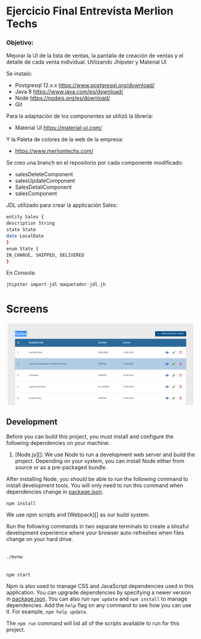 # Ejercicio Final Entrevista Merlion Techs

### Objetivo:

Mejorar la UI de la lista de ventas, la pantalla de creación de ventas y el
detalle de cada venta individual. Utilizando Jhipster y Material UI

Se instaló:

- Postgresql 12.x.x https://www.postgresql.org/download/
- Java 8 https://www.java.com/es/download/
- Node https://nodejs.org/es/download/
- Git

Para la adaptación de los componentes se utilizó la librería:

- Material UI https://material-ui.com/

Y la Paleta de colores de la web de la empresa:

- https://www.merliontechs.com/

Se creo una branch en el repositorio por cada componente modificado:

- salesDeleteComponent
- salesUpdateComponent
- SalesDetailComponent
- salesComponent

JDL utilizado para crear la applicación Sales:

```sh
entity Sales {
description String
state State
date LocalDate
}
enum State {
IN_CHARGE, SHIPPED, DELIVERED
}
```

En Consola:

```sh
jhipster import-jdl maquetador-jdl.jh
```

# Screens

![Sales Screen](readmeImg/SalesScreen.png)

## Development

Before you can build this project, you must install and configure the following dependencies on your machine:

1. [Node.js][]: We use Node to run a development web server and build the project.
   Depending on your system, you can install Node either from source or as a pre-packaged bundle.

After installing Node, you should be able to run the following command to install development tools.
You will only need to run this command when dependencies change in [package.json](package.json).

```
npm install
```

We use npm scripts and [Webpack][] as our build system.

Run the following commands in two separate terminals to create a blissful development experience where your browser auto-refreshes when files change on your hard drive.

```

./mvnw


npm start
```

Npm is also used to manage CSS and JavaScript dependencies used in this application. You can upgrade dependencies by
specifying a newer version in [package.json](package.json). You can also run `npm update` and `npm install` to manage dependencies.
Add the `help` flag on any command to see how you can use it. For example, `npm help update`.

The `npm run` command will list all of the scripts available to run for this project.
